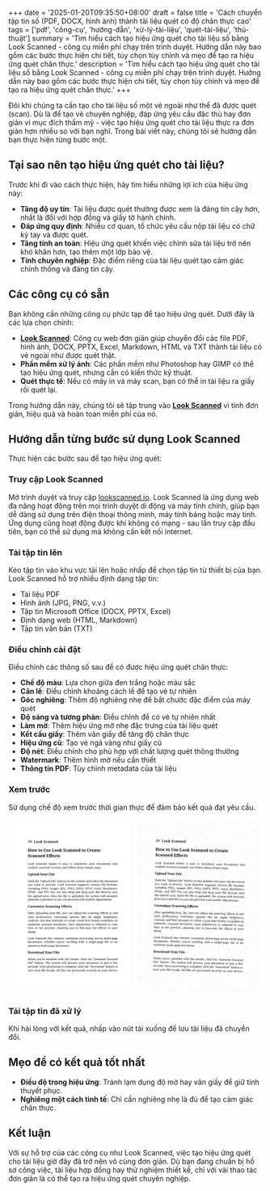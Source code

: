 +++
date = '2025-01-20T09:35:50+08:00'
draft = false
title = 'Cách chuyển tập tin số (PDF, DOCX, hình ảnh) thành tài liệu quét có độ chân thực cao'
tags = ['pdf', 'công-cụ', 'hướng-dẫn', 'xử-lý-tài-liệu', 'quét-tài-liệu', 'thủ-thuật']
summary = 'Tìm hiểu cách tạo hiệu ứng quét cho tài liệu số bằng Look Scanned - công cụ miễn phí chạy trên trình duyệt. Hướng dẫn này bao gồm các bước thực hiện chi tiết, tùy chọn tùy chỉnh và mẹo để tạo ra hiệu ứng quét chân thực.'
description = 'Tìm hiểu cách tạo hiệu ứng quét cho tài liệu số bằng Look Scanned - công cụ miễn phí chạy trên trình duyệt. Hướng dẫn này bao gồm các bước thực hiện chi tiết, tùy chọn tùy chỉnh và mẹo để tạo ra hiệu ứng quét chân thực.'
+++

Đôi khi chúng ta cần tạo cho tài liệu số một vẻ ngoài như thể đã được quét (scan). Dù là để tạo vẻ chuyên nghiệp, đáp ứng yêu cầu đặc thù hay đơn giản vì mục đích thẩm mỹ - việc tạo hiệu ứng quét cho tài liệu thực ra đơn giản hơn nhiều so với bạn nghĩ. Trong bài viết này, chúng tôi sẽ hướng dẫn bạn thực hiện từng bước một.

## Tại sao nên tạo hiệu ứng quét cho tài liệu?

Trước khi đi vào cách thực hiện, hãy tìm hiểu những lợi ích của hiệu ứng này:

- **Tăng độ uy tín**: Tài liệu được quét thường được xem là đáng tin cậy hơn, nhất là đối với hợp đồng và giấy tờ hành chính.
- **Đáp ứng quy định**: Nhiều cơ quan, tổ chức yêu cầu nộp tài liệu có chữ ký tay và được quét.
- **Tăng tính an toàn**: Hiệu ứng quét khiến việc chỉnh sửa tài liệu trở nên khó khăn hơn, tạo thêm một lớp bảo vệ.
- **Tính chuyên nghiệp**: Đặc điểm riêng của tài liệu quét tạo cảm giác chính thống và đáng tin cậy.

## Các công cụ có sẵn

Bạn không cần những công cụ phức tạp để tạo hiệu ứng quét. Dưới đây là các lựa chọn chính:

- **[Look Scanned](https://lookscanned.io)**: Công cụ web đơn giản giúp chuyển đổi các file PDF, hình ảnh, DOCX, PPTX, Excel, Markdown, HTML và TXT thành tài liệu có vẻ ngoài như được quét thật.
- **Phần mềm xử lý ảnh**: Các phần mềm như Photoshop hay GIMP có thể tạo hiệu ứng quét, nhưng cần có kiến thức kỹ thuật.
- **Quét thực tế**: Nếu có máy in và máy scan, bạn có thể in tài liệu ra giấy rồi quét lại.

Trong hướng dẫn này, chúng tôi sẽ tập trung vào **[Look Scanned](https://lookscanned.io)** vì tính đơn giản, hiệu quả và hoàn toàn miễn phí của nó.

## Hướng dẫn từng bước sử dụng Look Scanned

Thực hiện các bước sau để tạo hiệu ứng quét:

### Truy cập Look Scanned

Mở trình duyệt và truy cập [lookscanned.io](https://lookscanned.io/scan). Look Scanned là ứng dụng web đa năng hoạt động trên mọi trình duyệt di động và máy tính chính, giúp bạn dễ dàng sử dụng trên điện thoại thông minh, máy tính bảng hoặc máy tính. Ứng dụng cũng hoạt động được khi không có mạng - sau lần truy cập đầu tiên, bạn có thể sử dụng mà không cần kết nối internet.

### Tải tập tin lên

Kéo tập tin vào khu vực tải lên hoặc nhấp để chọn tập tin từ thiết bị của bạn. Look Scanned hỗ trợ nhiều định dạng tập tin:

- Tài liệu PDF
- Hình ảnh (JPG, PNG, v.v.)
- Tập tin Microsoft Office (DOCX, PPTX, Excel)
- Định dạng web (HTML, Markdown)
- Tập tin văn bản (TXT)

### Điều chỉnh cài đặt

Điều chỉnh các thông số sau để có được hiệu ứng quét chân thực:

- **Chế độ màu**: Lựa chọn giữa đen trắng hoặc màu sắc
- **Căn lề**: Điều chỉnh khoảng cách lề để tạo vẻ tự nhiên
- **Góc nghiêng**: Thêm độ nghiêng nhẹ để bắt chước đặc điểm của máy quét
- **Độ sáng và tương phản**: Điều chỉnh để có vẻ tự nhiên nhất
- **Làm mờ**: Thêm hiệu ứng mờ nhẹ đặc trưng của tài liệu quét
- **Kết cấu giấy**: Thêm vân giấy để tăng độ chân thực
- **Hiệu ứng cũ**: Tạo vẻ ngả vàng như giấy cũ
- **Độ nét**: Điều chỉnh cho phù hợp với chất lượng quét thông thường
- **Watermark**: Thêm hình mờ nếu cần thiết
- **Thông tin PDF**: Tùy chỉnh metadata của tài liệu

### Xem trước

Sử dụng chế độ xem trước thời gian thực để đảm bảo kết quả đạt yêu cầu.

![Xem trước Look Scanned thời gian thực](./look-scanned-preview.webp)

### Tải tập tin đã xử lý

Khi hài lòng với kết quả, nhấp vào nút tải xuống để lưu tài liệu đã chuyển đổi.

## Mẹo để có kết quả tốt nhất

- **Điều độ trong hiệu ứng**: Tránh lạm dụng độ mờ hay vân giấy để giữ tính thuyết phục.
- **Nghiêng một cách tinh tế**: Chỉ cần nghiêng nhẹ là đủ để tạo cảm giác chân thực.

## Kết luận

Với sự hỗ trợ của các công cụ như Look Scanned, việc tạo hiệu ứng quét cho tài liệu giờ đây đã trở nên vô cùng đơn giản. Dù bạn đang chuẩn bị hồ sơ công việc, tài liệu hợp đồng hay thử nghiệm thiết kế, chỉ với vài thao tác đơn giản là có thể tạo ra hiệu ứng quét chuyên nghiệp.
